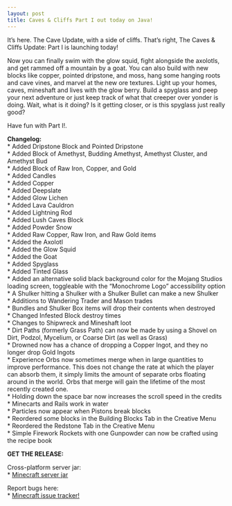 ```yaml
---
layout: post
title: Caves & Cliffs Part I out today on Java!
---
```


It’s here. The Cave Update, with a side of cliffs. That’s right, The Caves & Cliffs Update: Part I is launching today!<br>

Now you can finally swim with the glow squid, fight alongside the axolotls, and get rammed off a mountain by a goat. You can also build with new blocks like copper, pointed dripstone, and moss, hang some hanging roots and cave vines, and marvel at the new ore textures. Light up your homes, caves, mineshaft and lives with the glow berry. Build a spyglass and peep your next adventure or just keep track of what that creeper over yonder is doing. Wait, what is it doing? Is it getting closer, or is this spyglass just really good?<br>

Have fun with Part I!.<br>

**Changelog:**<br>
\* Added Dripstone Block and Pointed Dripstone<br>
\* Added Block of Amethyst, Budding Amethyst, Amethyst Cluster, and Amethyst Bud<br>
\* Added Block of Raw Iron, Copper, and Gold<br>
\* Added Candles<br>
\* Added Copper<br>
\* Added Deepslate<br>
\* Added Glow Lichen<br>
\* Added Lava Cauldron<br>
\* Added Lightning Rod<br>
\* Added Lush Caves Block<br>
\* Added Powder Snow<br>
\* Added Raw Copper, Raw Iron, and Raw Gold items<br>
\* Added the Axolotl<br>
\* Added the Glow Squid<br>
\* Added the Goat<br>
\* Added Spyglass<br>
\* Added Tinted Glass<br>
\* Added an alternative solid black background color for the Mojang Studios loading screen, toggleable with the “Monochrome Logo” accessibility option<br>
\* A Shulker hitting a Shulker with a Shulker Bullet can make a new Shulker<br>
\* Additions to Wandering Trader and Mason trades<br>
\* Bundles and Shulker Box items will drop their contents when destroyed<br>
\* Changed Infested Block destroy times<br>
\* Changes to Shipwreck and Mineshaft loot<br>
\* Dirt Paths (formerly Grass Path) can now be made by using a Shovel on Dirt, Podzol, Mycelium, or Coarse Dirt (as well as Grass)<br>
\* Drowned now has a chance of dropping a Copper Ingot, and they no longer drop Gold Ingots<br>
\* Experience Orbs now sometimes merge when in large quantities to improve performance. This does not change the rate at which the player can absorb them, it simply limits the amount of separate orbs floating around in the world. Orbs that merge will gain the lifetime of the most recently created one.<br>
\* Holding down the space bar now increases the scroll speed in the credits<br>
\* Minecarts and Rails work in water<br>
\* Particles now appear when Pistons break blocks<br>
\* Reordered some blocks in the Building Blocks Tab in the Creative Menu<br>
\* Reordered the Redstone Tab in the Creative Menu<br>
\* Simple Firework Rockets with one Gunpowder can now be crafted using the recipe book<br>

**GET THE RELEASE:**<br>

Cross-platform server jar:<br>
\* [Minecraft server jar](https://launcher.mojang.com/v1/objects/0a269b5f2c5b93b1712d0f5dc43b6182b9ab254e/server.jar)<br>

Report bugs here:<br>
\* [Minecraft issue tracker!](https://bugs.mojang.com/browse/MC)<br>
